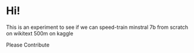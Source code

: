 # Hi!

This is an experiment to see if we can speed-train minstral 7b from scratch on wikitext 500m on kaggle

Please Contribute
